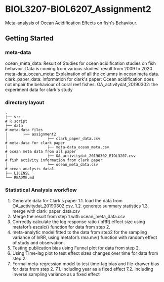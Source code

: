 # BIOL3207-BIOL6207_Assignment2
Meta-analysis of Ocean Acidification Effects on fish's Behaviour.

## Getting Started
### meta-data 
ocean_meta_data: Result of Studies for ocean acidification studies on fish behavior. Data is coming from various studies' result from 2009 to 2020.
meta-data_ocean_meta: Explaination of all the columns in ocean meta data.
clark_paper_data: Information for clark's paper: Ocean acidification does not impair the behaviour of coral reef fishes.
OA_activitydat_20190302: the experiment data for clark's study


### directory layout
```
.
├── src                                                                            # R script                               
├── data                                                                           # meta-data files
│       ├── assignment2                                                                     
│                  ├── clark_paper_data.csv                                        # meta-data for clark paper
│                  ├── meta-data_ocean_meta.csv                                    # ocean meta data from all paper
│                  ├── OA_activitydat_20190302_BIOL3207.csv                        # fish activity information from clark paper
│                  └── ocean_meta_data.csv                                         # ocean analysis data1. 
├── LICENSE
└── README.md
```

### Statistical Analysis workflow
1. Generate data for Clark's paper
  1.1. load the data from OA_activitydat_20190302.csv, 
  1.2. generate summary statistics 
  1.3. merge with clark_paper_data.csv
2. Merge the result from step 1 with ocean_meta_data.csv
3. Correctly calculate the log response ratio (lnRR) effect size using metafor’s escalc() function for data from step 2.
4. meta-analytic model fitted to the data from step2 for the sampling variance of lnRR, using metafor’s rma.mv() function with random effect of study and observation. 
5. Testing publication bias using Funnel plot for data from step 2.
6. Using Time-lag plot to test effect sizes changes over time for data from step 2.
7. Formal meta-regression model to test time-lag bias and file-drawer bias for data from step 2.
   7.1. including year as a fixed effect
   7.2. including inverse sampling variance as a fixed effect
